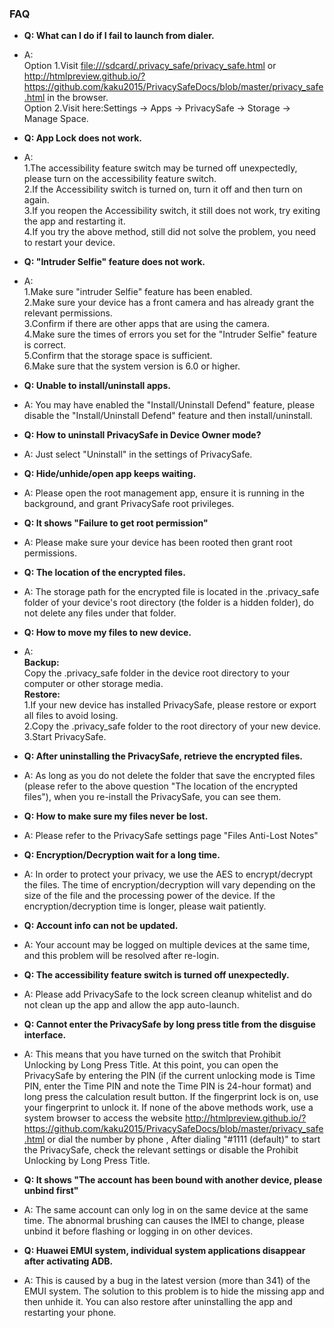 ### FAQ

- **Q: What can I do if I fail to launch from dialer.**
- A: 
</br>Option 1.Visit <file:///sdcard/.privacy_safe/privacy_safe.html> or <http://htmlpreview.github.io/?https://github.com/kaku2015/PrivacySafeDocs/blob/master/privacy_safe.html> in the browser.
</br>Option 2.Visit here:Settings -> Apps -> PrivacySafe -> Storage -> Manage Space.

- **Q: App Lock does not work.**
- A: 
</br>1.The accessibility feature switch may be turned off unexpectedly, please turn on the accessibility feature switch.
</br>2.If the Accessibility switch is turned on, turn it off and then turn on again.
</br>3.If you reopen the Accessibility switch, it still does not work, try exiting the app and restarting it.
</br>4.If you try the above method, still did not solve the problem, you need to restart your device.

- **Q: "Intruder Selfie" feature does not work.**
- A: 
</br>1.Make sure "intruder Selfie" feature has been enabled.
</br>2.Make sure your device has a front camera and has already grant the relevant permissions.
</br>3.Confirm if there are other apps that are using the camera.
</br>4.Make sure the times of errors you set for the "Intruder Selfie" feature is correct.
</br>5.Confirm that the storage space is sufficient.
</br>6.Make sure that the system version is 6.0 or higher.

- **Q: Unable to install/uninstall apps.**
- A: You may have enabled the "Install/Uninstall Defend" feature, please disable the "Install/Uninstall Defend" feature and then install/uninstall.

- **Q: How to uninstall PrivacySafe in Device Owner mode?**
- A: Just select "Uninstall" in the settings of PrivacySafe.

- **Q: Hide/unhide/open app keeps waiting.**
- A: Please open the root management app, ensure it is running in the background, and grant PrivacySafe root privileges.

- **Q: It shows "Failure to get root permission"**
- A: Please make sure your device has been rooted then grant root permissions.

- **Q: The location of the encrypted files.**
- A: The storage path for the encrypted file is located in the .privacy_safe folder of your device's root directory (the folder is a hidden folder), do not delete any files under that folder.

- **Q: How to move my files to new device.**
- A: 
</br>**Backup:**
</br>Copy the .privacy_safe folder in the device root directory to your computer or other storage media.
</br>**Restore:**
</br>1.If your new device has installed PrivacySafe, please restore or export all files to avoid losing.
</br>2.Copy the .privacy_safe folder to the root directory of your new device.
</br>3.Start PrivacySafe.

- **Q: After uninstalling the PrivacySafe, retrieve the encrypted files.**
- A: As long as you do not delete the folder that save the encrypted files (please refer to the above question "The location of the encrypted files"), when you re-install the PrivacySafe, you can see them.

- **Q: How to make sure my files never be lost.**
- A: Please refer to the PrivacySafe settings page "Files Anti-Lost Notes"

- **Q: Encryption/Decryption wait for a long time.**
- A: In order to protect your privacy, we use the AES to encrypt/decrypt the files. The time of encryption/decryption will vary depending on the size of the file and the processing power of the device. If the encryption/decryption time is longer, please wait patiently.

- **Q: Account info can not be updated.**
- A: Your account may be logged on multiple devices at the same time, and this problem will be resolved after re-login.

- **Q: The accessibility feature switch is turned off unexpectedly.**
- A: Please add PrivacySafe to the lock screen cleanup whitelist and do not clean up the app and allow the app auto-launch.

- **Q: Cannot enter the PrivacySafe by long press title from the disguise interface.**
- A: This means that you have turned on the switch that Prohibit Unlocking by Long Press Title. At this point, you can open the PrivacySafe by entering the PIN (if the current unlocking mode is Time PIN, enter the Time PIN and note the Time PIN is 24-hour format) and long press the calculation result button. If the fingerprint lock is on, use your fingerprint to unlock it. If none of the above methods work, use a system browser to access the website <http://htmlpreview.github.io/?https://github.com/kaku2015/PrivacySafeDocs/blob/master/privacy_safe.html> or dial the number by phone , After dialing "#1111 (default)" to start the PrivacySafe, check the relevant settings or disable the Prohibit Unlocking by Long Press Title.

- **Q: It shows "The account has been bound with another device, please unbind first"**
- A: The same account can only log in on the same device at the same time. The abnormal brushing can causes the IMEI to change, please unbind it before flashing or logging in on other devices.

- **Q: Huawei EMUI system, individual system applications disappear after activating ADB.**
- A: This is caused by a bug in the latest version (more than 341) of the EMUI system. The solution to this problem is to hide the missing app and then unhide it. You can also restore after uninstalling the app and restarting your phone.

